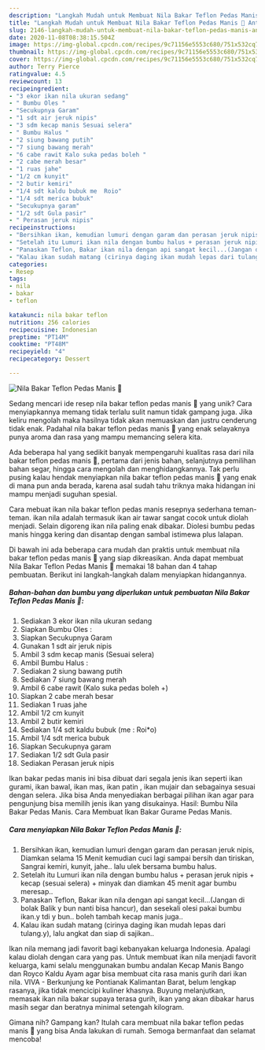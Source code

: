 ```yaml
---
description: "Langkah Mudah untuk Membuat Nila Bakar Teflon Pedas Manis 🐠 Anti Gagal"
title: "Langkah Mudah untuk Membuat Nila Bakar Teflon Pedas Manis 🐠 Anti Gagal"
slug: 2146-langkah-mudah-untuk-membuat-nila-bakar-teflon-pedas-manis-anti-gagal
date: 2020-11-08T08:38:15.504Z
image: https://img-global.cpcdn.com/recipes/9c71156e5553c680/751x532cq70/nila-bakar-teflon-pedas-manis-🐠-foto-resep-utama.jpg
thumbnail: https://img-global.cpcdn.com/recipes/9c71156e5553c680/751x532cq70/nila-bakar-teflon-pedas-manis-🐠-foto-resep-utama.jpg
cover: https://img-global.cpcdn.com/recipes/9c71156e5553c680/751x532cq70/nila-bakar-teflon-pedas-manis-🐠-foto-resep-utama.jpg
author: Terry Pierce
ratingvalue: 4.5
reviewcount: 13
recipeingredient:
- "3 ekor ikan nila ukuran sedang"
- " Bumbu Oles "
- "Secukupnya Garam"
- "1 sdt air jeruk nipis"
- "3 sdm kecap manis Sesuai selera"
- " Bumbu Halus "
- "2 siung bawang putih"
- "7 siung bawang merah"
- "6 cabe rawit Kalo suka pedas boleh "
- "2 cabe merah besar"
- "1 ruas jahe"
- "1/2 cm kunyit"
- "2 butir kemiri"
- "1/4 sdt kaldu bubuk me  Roio"
- "1/4 sdt merica bubuk"
- "Secukupnya garam"
- "1/2 sdt Gula pasir"
- " Perasan jeruk nipis"
recipeinstructions:
- "Bersihkan ikan, kemudian lumuri dengan garam dan perasan jeruk nipis, Diamkan selama 15 Menit kemudian cuci lagi sampai bersih dan tiriskan, Sangrai kemiri, kunyit, jahe.. lalu ulek bersama bumbu halus."
- "Setelah itu Lumuri ikan nila dengan bumbu halus + perasan jeruk nipis + kecap (sesuai selera) + minyak dan diamkan 45 menit agar bumbu meresap.."
- "Panaskan Teflon, Bakar ikan nila dengan api sangat kecil...(Jangan di bolak Balik y bun nanti bisa hancur), dan sesekali olesi pakai bumbu ikan.y tdi y bun.. boleh tambah kecap manis juga.."
- "Kalau ikan sudah matang (cirinya daging ikan mudah lepas dari tulang.y), lalu angkat dan siap di sajikan.."
categories:
- Resep
tags:
- nila
- bakar
- teflon

katakunci: nila bakar teflon 
nutrition: 256 calories
recipecuisine: Indonesian
preptime: "PT14M"
cooktime: "PT48M"
recipeyield: "4"
recipecategory: Dessert

---
```



![Nila Bakar Teflon Pedas Manis 🐠](https://img-global.cpcdn.com/recipes/9c71156e5553c680/751x532cq70/nila-bakar-teflon-pedas-manis-🐠-foto-resep-utama.jpg)

Sedang mencari ide resep nila bakar teflon pedas manis 🐠 yang unik? Cara menyiapkannya memang tidak terlalu sulit namun tidak gampang juga. Jika keliru mengolah maka hasilnya tidak akan memuaskan dan justru cenderung tidak enak. Padahal nila bakar teflon pedas manis 🐠 yang enak selayaknya punya aroma dan rasa yang mampu memancing selera kita.

Ada beberapa hal yang sedikit banyak mempengaruhi kualitas rasa dari nila bakar teflon pedas manis 🐠, pertama dari jenis bahan, selanjutnya pemilihan bahan segar, hingga cara mengolah dan menghidangkannya. Tak perlu pusing kalau hendak menyiapkan nila bakar teflon pedas manis 🐠 yang enak di mana pun anda berada, karena asal sudah tahu triknya maka hidangan ini mampu menjadi suguhan spesial.

Cara mebuat ikan nila bakar teflon pedas manis resepnya sederhana teman-teman. ikan nila adalah termasuk ikan air tawar sangat cocok untuk diolah menjadi. Selain digoreng ikan nila paling enak dibakar. Diolesi bumbu pedas manis hingga kering dan disantap dengan sambal istimewa plus lalapan.


Di bawah ini ada beberapa cara mudah dan praktis untuk membuat nila bakar teflon pedas manis 🐠 yang siap dikreasikan. Anda dapat membuat Nila Bakar Teflon Pedas Manis 🐠 memakai 18 bahan dan 4 tahap pembuatan. Berikut ini langkah-langkah dalam menyiapkan hidangannya.

<!--inarticleads1-->

##### Bahan-bahan dan bumbu yang diperlukan untuk pembuatan Nila Bakar Teflon Pedas Manis 🐠:

1. Sediakan 3 ekor ikan nila ukuran sedang
1. Siapkan  Bumbu Oles :
1. Siapkan Secukupnya Garam
1. Gunakan 1 sdt air jeruk nipis
1. Ambil 3 sdm kecap manis (Sesuai selera)
1. Ambil  Bumbu Halus :
1. Sediakan 2 siung bawang putih
1. Sediakan 7 siung bawang merah
1. Ambil 6 cabe rawit (Kalo suka pedas boleh +)
1. Siapkan 2 cabe merah besar
1. Sediakan 1 ruas jahe
1. Ambil 1/2 cm kunyit
1. Ambil 2 butir kemiri
1. Sediakan 1/4 sdt kaldu bubuk (me : Roi*o)
1. Ambil 1/4 sdt merica bubuk
1. Siapkan Secukupnya garam
1. Sediakan 1/2 sdt Gula pasir
1. Sediakan  Perasan jeruk nipis


Ikan bakar pedas manis ini bisa dibuat dari segala jenis ikan seperti ikan gurami, ikan bawal, ikan mas, ikan patin , ikan mujair dan sebagainya sesuai dengan selera. Jika bisa Anda menyediakan berbagai pilihan ikan agar para pengunjung bisa memilih jenis ikan yang disukainya. Hasil: Bumbu Nila Bakar Pedas Manis. Cara Membuat Ikan Bakar Gurame Pedas Manis. 

<!--inarticleads2-->

##### Cara menyiapkan Nila Bakar Teflon Pedas Manis 🐠:

1. Bersihkan ikan, kemudian lumuri dengan garam dan perasan jeruk nipis, Diamkan selama 15 Menit kemudian cuci lagi sampai bersih dan tiriskan, Sangrai kemiri, kunyit, jahe.. lalu ulek bersama bumbu halus.
1. Setelah itu Lumuri ikan nila dengan bumbu halus + perasan jeruk nipis + kecap (sesuai selera) + minyak dan diamkan 45 menit agar bumbu meresap..
1. Panaskan Teflon, Bakar ikan nila dengan api sangat kecil...(Jangan di bolak Balik y bun nanti bisa hancur), dan sesekali olesi pakai bumbu ikan.y tdi y bun.. boleh tambah kecap manis juga..
1. Kalau ikan sudah matang (cirinya daging ikan mudah lepas dari tulang.y), lalu angkat dan siap di sajikan..


Ikan nila memang jadi favorit bagi kebanyakan keluarga Indonesia. Apalagi kalau diolah dengan cara yang pas. Untuk membuat ikan nila menjadi favorit keluarga, kami selalu menggunakan bumbu andalan Kecap Manis Bango dan Royco Kaldu Ayam agar bisa membuat cita rasa manis gurih dari ikan nila. VIVA - Berkunjung ke Pontianak Kalimantan Barat, belum lengkap rasanya, jika tidak mencicipi kuliner khasnya. Buyung melanjutkan, memasak ikan nila bakar supaya terasa gurih, ikan yang akan dibakar harus masih segar dan beratnya minimal setengah kilogram. 

Gimana nih? Gampang kan? Itulah cara membuat nila bakar teflon pedas manis 🐠 yang bisa Anda lakukan di rumah. Semoga bermanfaat dan selamat mencoba!
